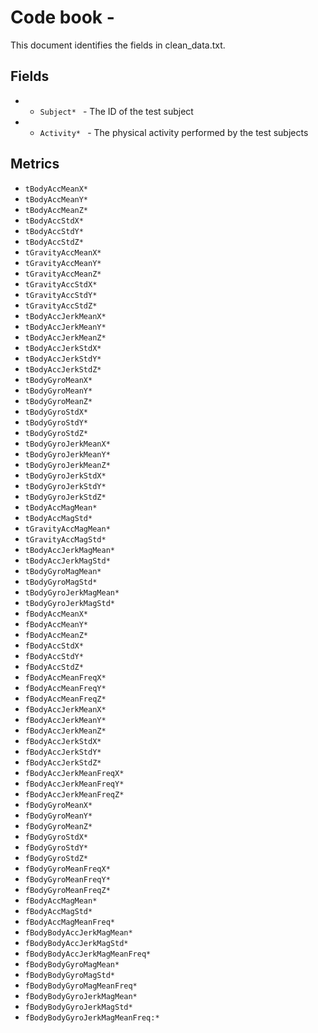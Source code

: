 # Code book - 

This document identifies the fields in clean_data.txt.

## Fields

* * `Subject* ` - The ID of the test subject
* * `Activity* ` - The physical activity performed by the test subjects

## Metrics
* `tBodyAccMeanX* `
* `tBodyAccMeanY* `
* `tBodyAccMeanZ* `
* `tBodyAccStdX* `
* `tBodyAccStdY* `
* `tBodyAccStdZ* `
* `tGravityAccMeanX* `
* `tGravityAccMeanY* `
* `tGravityAccMeanZ* `
* `tGravityAccStdX* `
* `tGravityAccStdY* `
* `tGravityAccStdZ* `
* `tBodyAccJerkMeanX* `
* `tBodyAccJerkMeanY* `
* `tBodyAccJerkMeanZ* `
* `tBodyAccJerkStdX* `
* `tBodyAccJerkStdY* `
* `tBodyAccJerkStdZ* `
* `tBodyGyroMeanX* `
* `tBodyGyroMeanY* `
* `tBodyGyroMeanZ* `
* `tBodyGyroStdX* `
* `tBodyGyroStdY* `
* `tBodyGyroStdZ* `
* `tBodyGyroJerkMeanX* `
* `tBodyGyroJerkMeanY* `
* `tBodyGyroJerkMeanZ* `
* `tBodyGyroJerkStdX* `
* `tBodyGyroJerkStdY* `
* `tBodyGyroJerkStdZ* `
* `tBodyAccMagMean* `
* `tBodyAccMagStd* `
* `tGravityAccMagMean* `
* `tGravityAccMagStd* `
* `tBodyAccJerkMagMean* `
* `tBodyAccJerkMagStd* `
* `tBodyGyroMagMean* `
* `tBodyGyroMagStd* `
* `tBodyGyroJerkMagMean* `
* `tBodyGyroJerkMagStd* `
* `fBodyAccMeanX* `
* `fBodyAccMeanY* `
* `fBodyAccMeanZ* `
* `fBodyAccStdX* `
* `fBodyAccStdY* `
* `fBodyAccStdZ* `
* `fBodyAccMeanFreqX* `
* `fBodyAccMeanFreqY* `
* `fBodyAccMeanFreqZ* `
* `fBodyAccJerkMeanX* `
* `fBodyAccJerkMeanY* `
* `fBodyAccJerkMeanZ* `
* `fBodyAccJerkStdX* `
* `fBodyAccJerkStdY* `
* `fBodyAccJerkStdZ* `
* `fBodyAccJerkMeanFreqX* `
* `fBodyAccJerkMeanFreqY* `
* `fBodyAccJerkMeanFreqZ* `
* `fBodyGyroMeanX* `
* `fBodyGyroMeanY* `
* `fBodyGyroMeanZ* `
* `fBodyGyroStdX* `
* `fBodyGyroStdY* `
* `fBodyGyroStdZ* `
* `fBodyGyroMeanFreqX* `
* `fBodyGyroMeanFreqY* `
* `fBodyGyroMeanFreqZ* `
* `fBodyAccMagMean* `
* `fBodyAccMagStd* `
* `fBodyAccMagMeanFreq* `
* `fBodyBodyAccJerkMagMean* `
* `fBodyBodyAccJerkMagStd* `
* `fBodyBodyAccJerkMagMeanFreq* `
* `fBodyBodyGyroMagMean* `
* `fBodyBodyGyroMagStd* `
* `fBodyBodyGyroMagMeanFreq* `
* `fBodyBodyGyroJerkMagMean* `
* `fBodyBodyGyroJerkMagStd* `
* `fBodyBodyGyroJerkMagMeanFreq:* `